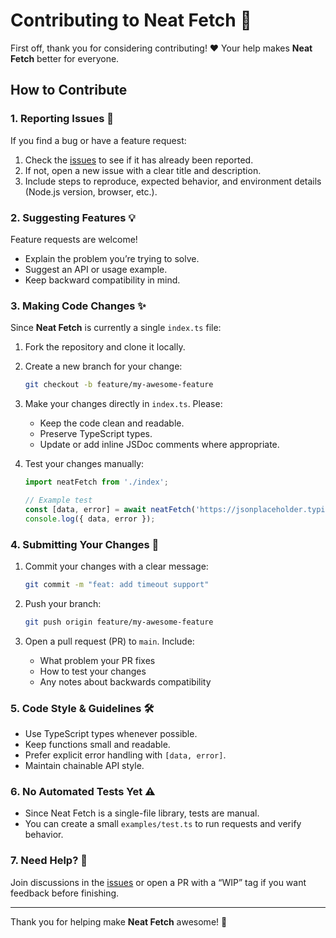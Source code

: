 # Contributing to Neat Fetch 🚀

First off, thank you for considering contributing! ❤️ Your help makes **Neat Fetch** better for everyone.

## How to Contribute

### 1. Reporting Issues 🐛

If you find a bug or have a feature request:

1. Check the [issues](https://github.com/Dforrunner/neat-fetch/issues) to see if it has already been reported.
2. If not, open a new issue with a clear title and description.
3. Include steps to reproduce, expected behavior, and environment details (Node.js version, browser, etc.).

### 2. Suggesting Features 💡

Feature requests are welcome!

* Explain the problem you’re trying to solve.
* Suggest an API or usage example.
* Keep backward compatibility in mind.

### 3. Making Code Changes ✨

Since **Neat Fetch** is currently a single `index.ts` file:

1. Fork the repository and clone it locally.
2. Create a new branch for your change:

   ```bash
   git checkout -b feature/my-awesome-feature
   ```
3. Make your changes directly in `index.ts`. Please:

   * Keep the code clean and readable.
   * Preserve TypeScript types.
   * Update or add inline JSDoc comments where appropriate.
4. Test your changes manually:

   ```ts
   import neatFetch from './index';

   // Example test
   const [data, error] = await neatFetch('https://jsonplaceholder.typicode.com/todos/1').json();
   console.log({ data, error });
   ```

### 4. Submitting Your Changes 📝

1. Commit your changes with a clear message:

   ```bash
   git commit -m "feat: add timeout support"
   ```
2. Push your branch:

   ```bash
   git push origin feature/my-awesome-feature
   ```
3. Open a pull request (PR) to `main`. Include:

   * What problem your PR fixes
   * How to test your changes
   * Any notes about backwards compatibility

### 5. Code Style & Guidelines 🛠️

* Use TypeScript types whenever possible.
* Keep functions small and readable.
* Prefer explicit error handling with `[data, error]`.
* Maintain chainable API style.

### 6. No Automated Tests Yet ⚠️

* Since Neat Fetch is a single-file library, tests are manual.
* You can create a small `examples/test.ts` to run requests and verify behavior.

### 7. Need Help? 🤝

Join discussions in the [issues](https://github.com/yourusername/neat-fetch/issues) or open a PR with a “WIP” tag if you want feedback before finishing.

---

Thank you for helping make **Neat Fetch** awesome! 💪
